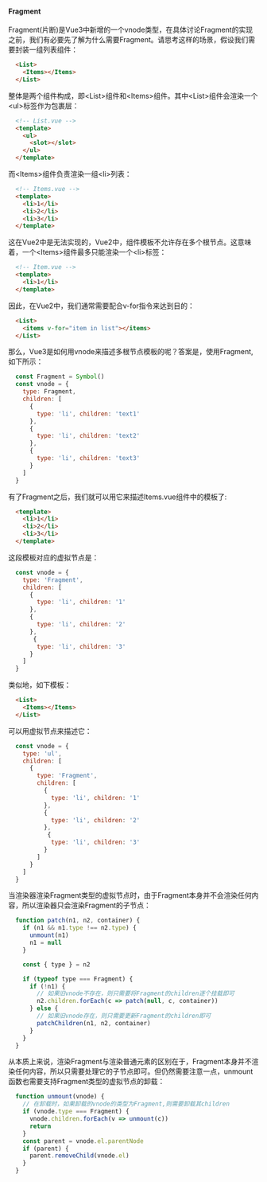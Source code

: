 #### Fragment

Fragment(片断)是Vue3中新增的一个vnode类型，在具体讨论Fragment的实现之前，我们有必要先了解为什么需要Fragment。请思考这样的场景，假设我们需要封装一组列表组件：

```html
  <List>
    <Items></Items>
  </List>
```

整体是两个组件构成，即\<List>组件和\<Items>组件。其中\<List>组件会渲染一个\<ul>标签作为包裹层：

```html
  <!-- List.vue -->
  <template>
    <ul>
      <slot></slot>
    </ul>
  </template>
```

而\<Items>组件负责渲染一组\<li>列表：

```html
  <!-- Items.vue -->
  <template>
    <li>1</li>
    <li>2</li>
    <li>3</li>
  </template>
```

这在Vue2中是无法实现的，Vue2中，组件模板不允许存在多个根节点。这意味着，一个\<Items>组件最多只能渲染一个\<li>标签：

```html
  <!-- Item.vue -->
  <template>
    <li>1</li>
  </template>
```

因此，在Vue2中，我们通常需要配合v-for指令来达到目的：

```html
  <List>
    <items v-for="item in list"></items>
  </List>
```

那么，Vue3是如何用vnode来描述多根节点模板的呢？答案是，使用Fragment,如下所示：

```javascript
  const Fragment = Symbol()
  const vnode = {
    type: Fragment,
    children: [
      {
        type: 'li', children: 'text1'
      },
      {
        type: 'li', children: 'text2'
      },
      {
        type: 'li', children: 'text3'
      }
    ]
  }
```

有了Fragment之后，我们就可以用它来描述Items.vue组件中的模板了:

```html
  <template>
    <li>1</li>
    <li>2</li>
    <li>3</li>
  </template>
```

这段模板对应的虚拟节点是：

```javascript
  const vnode = {
    type: 'Fragment',
    children: [
      {
        type: 'li', children: '1'
      },
      {
        type: 'li', children: '2'
      },
       {
        type: 'li', children: '3'
      }
    ]
  }
```

类似地，如下模板：

```html
  <List>
    <Items></Items>
  </List>
```

可以用虚拟节点来描述它：

```javascript
  const vnode = {
    type: 'ul',
    children: [
      {
        type: 'Fragment',
        children: [
          {
            type: 'li', children: '1'
          },
          {
            type: 'li', children: '2'
          },
           {
            type: 'li', children: '3'
          }
        ]
      }
    ]
  }
```

当渲染器渲染Fragment类型的虚拟节点时，由于Fragment本身并不会渲染任何内容，所以渲染器只会渲染Fragment的子节点：

```javascript
  function patch(n1, n2, container) {
    if (n1 && n1.type !== n2.type) {
      unmount(n1)
      n1 = null
    }

    const { type } = n2

    if (typeof type === Fragment) {
      if (!n1) {
        // 如果旧vnode不存在，则只需要将Fragment的children逐个挂载即可
        n2.children.forEach(c => patch(null, c, container))
      } else {
        // 如果旧vnode存在，则只需要更新Fragment的children即可
        patchChildren(n1, n2, container)
      }
    }
  }
```

从本质上来说，渲染Fragment与渲染普通元素的区别在于，Fragment本身并不渲染任何内容，所以只需要处理它的子节点即可。但仍然需要注意一点，unmount函数也需要支持Fragment类型的虚拟节点的卸载：

```javascript
  function unmount(vnode) {
    // 在卸载时，如果卸载的vnode的类型为Fragment,则需要卸载其children
    if (vnode.type === Fragment) {
      vnode.children.forEach(v => unmount(c))
      return
    }
    const parent = vnode.el.parentNode
    if (parent) {
      parent.removeChild(vnode.el)
    }
  }
```